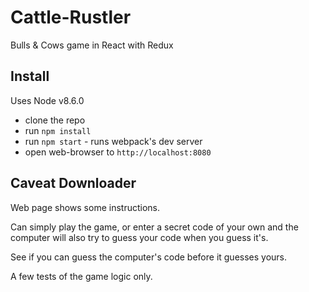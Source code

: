 # Cattle-Rustler

Bulls & Cows game in React with Redux

## Install

Uses Node v8.6.0

 * clone the repo
 * run `npm install`
 * run `npm start` - runs webpack's dev server
 * open web-browser to `http://localhost:8080`

## Caveat Downloader

Web page shows some instructions.

Can simply play the game, or enter a secret code of your own and the computer will also try to guess your code when you guess it's.

See if you can guess the computer's code before it guesses yours.

A few tests of the game logic only.

